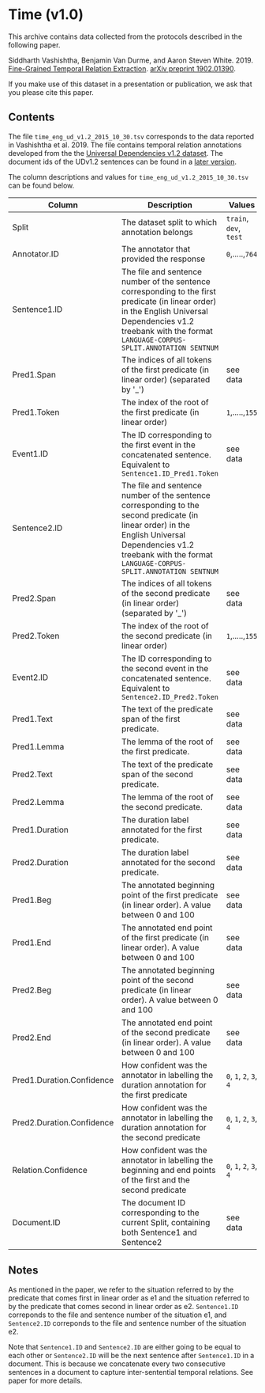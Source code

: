 # Time (v1.0)

This archive contains data collected from the protocols described in the following paper.

Siddharth Vashishtha, Benjamin Van Durme, and Aaron Steven White. 2019. [Fine-Grained Temporal Relation Extraction](https://arxiv.org/pdf/1902.01390.pdf). [arXiv preprint 1902.01390](https://arxiv.org/abs/1902.01390). 

If you make use of this dataset in a presentation or publication, we ask that you please cite this paper.

## Contents

The file `time_eng_ud_v1.2_2015_10_30.tsv` corresponds to the data reported in Vashishtha et al. 2019. The file contains temporal relation annotations developed from the the [Universal Dependencies v1.2 dataset](https://github.com/UniversalDependencies/UD_English-EWT/releases/tag/r1.2). The document ids of the UDv1.2 sentences can be found in a [later version](https://github.com/UniversalDependencies/UD_English-EWT/blob/master/en_ewt-ud-train.conllu). 


The column descriptions and values for `time_eng_ud_v1.2_2015_10_30.tsv` can be found below.


| Column            | Description       | Values            |
|-------------------|-------------------|-------------------|
| Split | The dataset split to which annotation belongs | `train`, `dev`, `test` |
| Annotator.ID | The annotator that provided the response | `0`,.....,`764` |
| Sentence1.ID | The file and sentence number of the sentence corresponding to the first predicate (in linear order) in the English Universal Dependencies v1.2 treebank with the format `LANGUAGE-CORPUS-SPLIT.ANNOTATION SENTNUM` |  |
| Pred1.Span | The indices of all tokens of the first predicate	(in linear order)  (separated by '_') | see data |
| Pred1.Token | The index of the root of the first predicate (in linear order)  | `1`,.....,`155` |
| Event1.ID | The ID corresponding to the first event in the concatenated sentence. Equivalent to `Sentence1.ID_Pred1.Token` | see data |
| Sentence2.ID | The file and sentence number of the sentence corresponding to the second predicate (in linear order) in the English Universal Dependencies v1.2 treebank with the format `LANGUAGE-CORPUS-SPLIT.ANNOTATION SENTNUM` |  |
| Pred2.Span | The indices of all tokens of the second predicate (in linear order)  (separated by '_') | see data |
| Pred2.Token | The index of the root of the second predicate (in linear order)  | `1`,.....,`155` |
| Event2.ID | The ID corresponding to the second event in the concatenated sentence. Equivalent to `Sentence2.ID_Pred2.Token` | see data |
| Pred1.Text | The text of the predicate span of the first predicate. | see data |
| Pred1.Lemma | The lemma of the root of the first predicate. | see data |
| Pred2.Text | The text of the predicate span of the second predicate. | see data |
| Pred2.Lemma | The lemma of the root of the second predicate. | see data |
| Pred1.Duration | The duration label annotated for the first predicate. | see data |
| Pred2.Duration | The duration label annotated for the second predicate. | see data |
| Pred1.Beg | The annotated beginning point of the first predicate (in linear order). A value between 0 and 100| see data |
| Pred1.End | The annotated end point of the first predicate (in linear order). A value between 0 and 100 | see data |
| Pred2.Beg | The annotated beginning point of the second predicate (in linear order). A value between 0 and 100| see data |
| Pred2.End | The annotated end point of the second predicate (in linear order). A value between 0 and 100 | see data |
| Pred1.Duration.Confidence | How confident was the annotator in labelling the duration annotation for the first predicate | `0`, `1`, `2`, `3`, `4` |
| Pred2.Duration.Confidence | How confident was the annotator in labelling the duration annotation for the second predicate | `0`, `1`, `2`, `3`, `4` |
| Relation.Confidence | How confident was the annotator in labelling the beginning and end points of the first and the second predicate | `0`, `1`, `2`, `3`, `4` |
| Document.ID | The document ID corresponding to the current Split, containing both Sentence1 and Sentence2 | see data |

## Notes

As mentioned in the paper, we refer to the situation referred to by the predicate that comes first in linear order as e1 and the situation referred to by the predicate that comes second in linear order as e2. 
`Sentence1.ID` correponds to the file and sentence number of the situation e1, and `Sentence2.ID` correponds to the file and sentence number of the situation e2. 

Note that `Sentence1.ID` and `Sentence2.ID` are either going to be equal to each other or `Sentence2.ID` will be the next sentence after `Sentence1.ID` in a document. This is because we concatenate every two consecutive sentences in a document to capture inter-sentential temporal relations. See paper for more details.